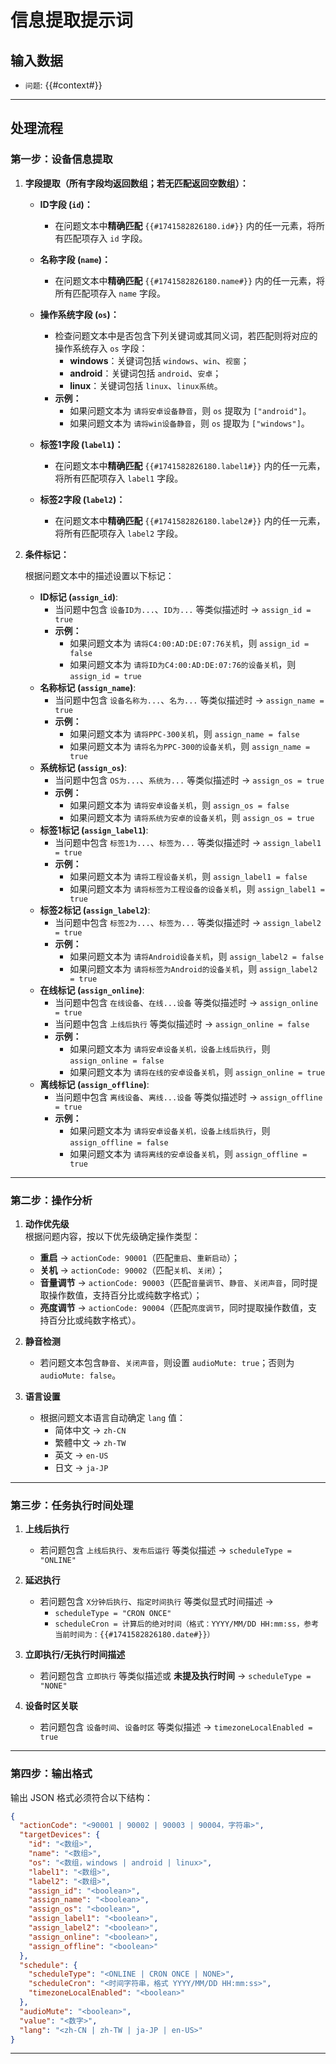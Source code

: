 # 信息提取提示词

## 输入数据
- `问题`: {{#context#}}

---

## 处理流程

### 第一步：设备信息提取

1. **字段提取（所有字段均返回数组；若无匹配返回空数组）：**

    - **ID字段 (`id`)：**
        - 在问题文本中**精确匹配** `{{#1741582826180.id#}}` 内的任一元素，将所有匹配项存入 `id` 字段。

    - **名称字段 (`name`)：**
        - 在问题文本中**精确匹配** `{{#1741582826180.name#}}` 内的任一元素，将所有匹配项存入 `name` 字段。

    - **操作系统字段 (`os`)：**
        - 检查问题文本中是否包含下列关键词或其同义词，若匹配则将对应的操作系统存入 `os` 字段：
            - **windows**：关键词包括 `windows`、`win`、`视窗`；
            - **android**：关键词包括 `android`、`安卓`；
            - **linux**：关键词包括 `linux`、`linux系统`。
        - **示例：**
            - 如果问题文本为 `请将安卓设备静音`，则 `os` 提取为 `["android"]`。
            - 如果问题文本为 `请将win设备静音`，则 `os` 提取为 `["windows"]`。

    - **标签1字段 (`label1`)：**
        - 在问题文本中**精确匹配** `{{#1741582826180.label1#}}` 内的任一元素，将所有匹配项存入 `label1` 字段。

    - **标签2字段 (`label2`)：**
        - 在问题文本中**精确匹配** `{{#1741582826180.label2#}}` 内的任一元素，将所有匹配项存入 `label2` 字段。

2. **条件标记：**

    根据问题文本中的描述设置以下标记：
    - **ID标记 (`assign_id`)**:
        - 当问题中包含 `设备ID为...`、`ID为...` 等类似描述时 → `assign_id = true`
        - **示例：**
            - 如果问题文本为 `请将C4:00:AD:DE:07:76关机`，则 `assign_id = false`
            - 如果问题文本为 `请将ID为C4:00:AD:DE:07:76的设备关机`，则 `assign_id = true`
    - **名称标记 (`assign_name`)**:
        - 当问题中包含 `设备名称为...`、`名为...` 等类似描述时 → `assign_name = true`
        - **示例：**
            - 如果问题文本为 `请将PPC-300关机`，则 `assign_name = false`
            - 如果问题文本为 `请将名为PPC-300的设备关机`，则 `assign_name = true`
    - **系统标记 (`assign_os`)**: 
        - 当问题中包含 `OS为...`、`系统为...` 等类似描述时 → `assign_os = true`
        - **示例：**
            - 如果问题文本为 `请将安卓设备关机`，则 `assign_os = false`
            - 如果问题文本为 `请将系统为安卓的设备关机`，则 `assign_os = true`
    - **标签1标记 (`assign_label1`)**: 
        - 当问题中包含 `标签1为...`、`标签为...` 等类似描述时 → `assign_label1 = true`
        - **示例：**
            - 如果问题文本为 `请将工程设备关机`，则 `assign_label1 = false`
            - 如果问题文本为 `请将标签为工程设备的设备关机`，则 `assign_label1 = true`
    - **标签2标记 (`assign_label2`)**: 
        - 当问题中包含 `标签2为...`、`标签为...` 等类似描述时 → `assign_label2 = true`
        - **示例：**
            - 如果问题文本为 `请将Android设备关机`，则 `assign_label2 = false`
            - 如果问题文本为 `请将标签为Android的设备关机`，则 `assign_label2 = true`
    - **在线标记 (`assign_online`)**: 
        - 当问题中包含 `在线设备`、`在线...设备` 等类似描述时 → `assign_online = true`
        - 当问题中包含 `上线后执行` 等类似描述时 → `assign_online = false`
        - **示例：**
            - 如果问题文本为 `请将安卓设备关机，设备上线后执行`，则 `assign_online = false`
            - 如果问题文本为 `请将在线的安卓设备关机`，则 `assign_online = true`
    - **离线标记 (`assign_offline`)**: 
        - 当问题中包含 `离线设备`、`离线...设备` 等类似描述时 → `assign_offline = true`
        - **示例：**
            - 如果问题文本为 `请将安卓设备关机，设备上线后执行`，则 `assign_offline = false`
            - 如果问题文本为 `请将离线的安卓设备关机`，则 `assign_offline = true`

---

### 第二步：操作分析

1. **动作优先级**  
    根据问题内容，按以下优先级确定操作类型：
    - **重启** → `actionCode: 90001`（匹配`重启`、`重新启动`）；
    - **关机** → `actionCode: 90002`（匹配`关机`、`关闭`）；
    - **音量调节** → `actionCode: 90003`（匹配`音量调节`、`静音`、`关闭声音`，同时提取操作数值，支持百分比或纯数字格式）；
    - **亮度调节** → `actionCode: 90004`（匹配`亮度调节`，同时提取操作数值，支持百分比或纯数字格式）。

2. **静音检测**
    - 若问题文本包含`静音`、`关闭声音`，则设置 `audioMute: true`；否则为 `audioMute: false`。

3. **语言设置**
    - 根据问题文本语言自动确定 `lang` 值：
        - 简体中文 → `zh-CN`
        - 繁體中文 → `zh-TW`
        - 英文 → `en-US`
        - 日文 → `ja-JP`

---

### 第三步：任务执行时间处理

1. **上线后执行**
    - 若问题包含 `上线后执行`、`发布后运行` 等类似描述 → `scheduleType = "ONLINE"`

2. **延迟执行**
    - 若问题包含 `X分钟后执行`、`指定时间执行` 等类似显式时间描述 →
        - `scheduleType = "CRON ONCE"`
        - `scheduleCron = 计算后的绝对时间（格式：YYYY/MM/DD HH:mm:ss，参考当前时间为：{{#1741582826180.date#}}）`

3. **立即执行/无执行时间描述**
    - 若问题包含 `立即执行` 等类似描述或 **未提及执行时间** → `scheduleType = "NONE"`

4. **设备时区关联**
    - 若问题包含 `设备时间`、`设备时区` 等类似描述 → `timezoneLocalEnabled = true`

---

### 第四步：输出格式
输出 JSON 格式必须符合以下结构：
```json
{
  "actionCode": "<90001 | 90002 | 90003 | 90004，字符串>",
  "targetDevices": {
    "id": "<数组>",
    "name": "<数组>",
    "os": "<数组，windows | android | linux>",
    "label1": "<数组>",
    "label2": "<数组>",
    "assign_id": "<boolean>",
    "assign_name": "<boolean>",
    "assign_os": "<boolean>",
    "assign_label1": "<boolean>",
    "assign_label2": "<boolean>",
    "assign_online": "<boolean>",
    "assign_offline": "<boolean>"
  },
  "schedule": {
    "scheduleType": "<ONLINE | CRON ONCE | NONE>",
    "scheduleCron": "<时间字符串，格式 YYYY/MM/DD HH:mm:ss>",
    "timezoneLocalEnabled": "<boolean>"
  },
  "audioMute": "<boolean>",
  "value": "<数字>",
  "lang": "<zh-CN | zh-TW | ja-JP | en-US>"
}
```

---
